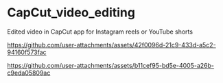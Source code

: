# CapCut_video_editing
Edited video in CapCut app for Instagram reels or YouTube shorts



https://github.com/user-attachments/assets/42f0096d-21c9-433d-a5c2-94160f573fac



https://github.com/user-attachments/assets/b11cef95-bd5e-4005-a26b-c9eda05809ac


